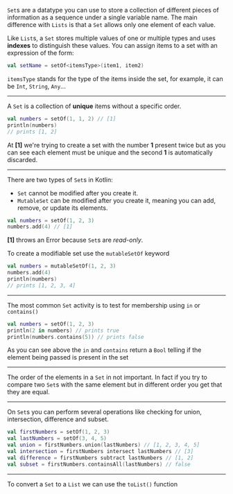 `Set`s are a datatype you can use to store a collection of different pieces of information as a sequence under a single variable name.
The main difference with `Lists` is that a `Set` allows only one element of each value.

Like `List`s, a `Set` stores multiple values of one or multiple types and uses **indexes** to distinguish these values.
You can assign items to a set with an expression of the form:
```kotlin
val setName = setOf<itemsType>(item1, item2)
```
`itemsType` stands for the type of the items inside the set, for example, it can be `Int`, `String`, `Any`...

---

A `Set` is a collection of __unique__ items without a specific order.

```kotlin
val numbers = setOf(1, 1, 2) // [1]
println(numbers)
// prints [1, 2]
```

At __[1]__ we're trying to create a set with the number __1__ present twice but as you can see each element must be unique and the second __1__ is automatically discarded.

---

There are two types of `Set`s in Kotlin:

- `Set` cannot be modified after you create it.
- `MutableSet` can be modified after you create it, meaning you can add, remove, or update its elements.

```kotlin
val numbers = setOf(1, 2, 3)
numbers.add(4) // [1]
```
__[1]__ throws an Error because `Set`s are _read-only_.

To create a modifiable set use the `mutableSetOf` keyword
```kotlin
val numbers = mutableSetOf(1, 2, 3)
numbers.add(4)
println(numbers)
// prints [1, 2, 3, 4]
```

---

The most common `Set` activity is to test for membership using `in` or `contains()`

```kotlin
val numbers = setOf(1, 2, 3)
println(2 in numbers) // prints true
println(numbers.contains(5)) // prints false
```

As you can see above the `in` and `contains` return a `Bool` telling if the element being passed is present in the set

---

The order of the elements in a `Set` in not important.
In fact if you try to compare two `Set`s with the same element but in different order you get that they are equal.

---

On `Set`s you can perform several operations like checking for union, intersection, difference and subset.

```kotlin
val firstNumbers = setOf(1, 2, 3)
val lastNumbers = setOf(3, 4, 5)
val union = firstNumbers.union(lastNumbers) // [1, 2, 3, 4, 5]
val intersection = firstNumbers intersect lastNumbers // [3]
val difference = firstNumbers subtract lastNumbers // [1, 2]
val subset = firstNumbers.containsAll(lastNumbers) // false
```

---

To convert a `Set` to a `List` we can use the `toList()` function
